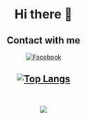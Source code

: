<div align="center" id="badges">
<h1>Hi there 👋</h1>

  <h2>Contact with me</h2>
  <a target="_blank" href="https://www.linkedin.com/in/mohamed-miri/">
    <img src="https://img.shields.io/badge/Linkedin-blue?style=for-the-badge&logo=linkedIn&logoColor=whit" alt="Facebook"/>
  </a>
  
  </br>


   [![Top Langs](https://github-readme-stats.vercel.app/api/top-langs/?username=Bouddha-ctrl&layout=compact&langs_count=8)](https://github.com/anuraghazra/github-readme-stats)
   ---
</br>

  ![](https://komarev.com/ghpvc/?username=Bouddha-ctrl)
  
</div>
<!--
**Bouddha-ctrl/Bouddha-ctrl** is a ✨ _special_ ✨ repository because its `README.md` (this file) appears on your GitHub profile.

Here are some ideas to get you started:

- 🔭 I’m currently working on ...
- 🌱 I’m currently learning ...
- 👯 I’m looking to collaborate on ...
- 🤔 I’m looking for help with ...
- 💬 Ask me about ...
- 📫 How to reach me: ...
- 😄 Pronouns: ...
- ⚡ Fun fact: ...
-->
